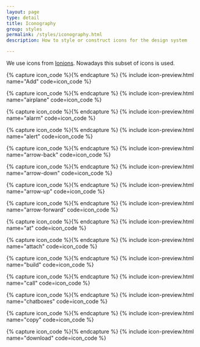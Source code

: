 ```yaml
---
layout: page
type: detail
title: Iconography
group: styles
permalink: /styles/iconography.html
description: How to style or construct icons for the design system

---
```

We use icons from [Ionions](https://ionicons.com/). Nowadays this subset of icons is used. 

<!-- Include pack of icons directly -->
<script src="https://unpkg.com/ionicons@4.2.0/dist/ionicons.js"></script>


<!-- Use icon-preview to include icon on the page -->

{% capture icon_code %}<ion-icon name="add-circle-outline"></ion-icon>{% endcapture %}
{% include icon-preview.html name="Add" code=icon_code %}

{% capture icon_code %}<ion-icon name="airplane"></ion-icon>{% endcapture %}
{% include icon-preview.html name="airplane" code=icon_code %}

{% capture icon_code %}<ion-icon name="alarm"></ion-icon>{% endcapture %}
{% include icon-preview.html name="alarm" code=icon_code %}

{% capture icon_code %}<ion-icon name="alert"></ion-icon>{% endcapture %}
{% include icon-preview.html name="alert" code=icon_code %}

{% capture icon_code %}<ion-icon name="arrow-back"></ion-icon>{% endcapture %}
{% include icon-preview.html name="arrow-back" code=icon_code %}

{% capture icon_code %}<ion-icon name="arrow-down"></ion-icon>{% endcapture %}
{% include icon-preview.html name="arrow-down" code=icon_code %}

{% capture icon_code %}<ion-icon name="arrow-up"></ion-icon>{% endcapture %}
{% include icon-preview.html name="arrow-up" code=icon_code %}

{% capture icon_code %}<ion-icon name="arrow-forward"></ion-icon>{% endcapture %}
{% include icon-preview.html name="arrow-forward" code=icon_code %}

{% capture icon_code %}<ion-icon name="at"></ion-icon>{% endcapture %}
{% include icon-preview.html name="at" code=icon_code %}

{% capture icon_code %}<ion-icon name="attach"></ion-icon>{% endcapture %}
{% include icon-preview.html name="attach" code=icon_code %}

{% capture icon_code %}<ion-icon name="build"></ion-icon>{% endcapture %}
{% include icon-preview.html name="build" code=icon_code %}

{% capture icon_code %}<ion-icon name="call"></ion-icon>{% endcapture %}
{% include icon-preview.html name="call" code=icon_code %}

{% capture icon_code %}<ion-icon name="chatboxes"></ion-icon>{% endcapture %}
{% include icon-preview.html name="chatboxes" code=icon_code %}

{% capture icon_code %}<ion-icon name="copy"></ion-icon>{% endcapture %}
{% include icon-preview.html name="copy" code=icon_code %}

{% capture icon_code %}<ion-icon name="download"></ion-icon>{% endcapture %}
{% include icon-preview.html name="download" code=icon_code %}